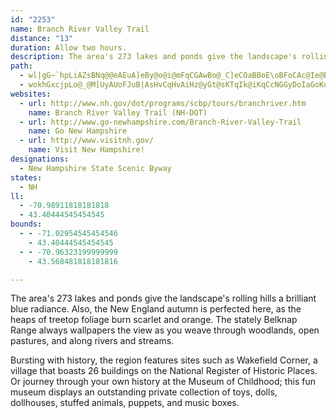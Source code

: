 ```yaml
---
id: "2253"
name: Branch River Valley Trail
distance: "13"
duration: Allow two hours.
description: The area's 273 lakes and ponds give the landscape's rolling hills a brilliant blue radiance. Also, the New England autumn is perfected here, as the heaps of treetop foliage burn scarlet and orange.
path:
  - wl|gG~`hpLiAZsBNq@@eAEuA]eBy@o@i@mFqCGAwBo@_C]eCOaBBoE\oBFoCAc@Ie@B{K}FgAi@}@[cDs@yDm@mCOkA?gDHiBFoBNgGz@yHlAqDz@{Al@aGdEiClA{A`@sG~BcB\q@?oAIgD{AeBaAoA_@mAY}@M_BIgDV_E`@uCLaDBuDQ}ASaA_@sAu@q@u@aAyA{E_I{@iAoAmA{@_@}@MiEBiLt@kCb@qCz@wAr@YRuB|@c@V}An@kAX}AJuEIaBOeBCcAB[JmCb@}AZ]NoKvFgAZ}B`@_CVoGtAkLjE{BpAcBv@kAVmLl@wBP{B^oGvB}CpAkCrAcGlDwDdBkBx@md@~OwElBwF|AcG|BoDrAw@h@cA|@kAnAoAxAoB~BgAbBi@nAwDlMcBrGW~@WdAsAhEgB|EeC|Fo@z@aCbEmIlL}GpLw@jA}IfNaTf]_NdTs@[cAQkD[g@MgDo@k@CoEL{CPeAPkJjAoN`C{@FcBDyFQ_M{A{EKuBByRl@cLJgAJsBFm@?oBWgCk@sB[KIyNwCkCaBg@c@{OoK{@WkBMuPQaAJmAf@MNK@yK|IqCvBeClA}JvE_BXmC^eBJuFPoFDie@P}AEq@Wu@m@kBuCaAy@gAg@qAMoA@yGNyBVq@XwA|@sPtK_G|DmAj@aA\eAGs@KiCgAcAy@kCaDc@Si@Iu@FuARiHtBeAbAoA|@w@^o@FkACcD}@}AOmAAkBF_Eb@
  - wokhGxcjpLo@_@M[UyAUoFJuB|AsHvCqHvAiHz@yGt@sKTqIk@iKqCcNGGyDoIaGoKoC}EiMkWcBiCgEcDgL_FkGeBuOiBeCaBsDuD{GmEiJaGoD}BmC_AaAy@yAuBbAqK
websites:
  - url: http://www.nh.gov/dot/programs/scbp/tours/branchriver.htm
    name: Branch River Valley Trail (NH-DOT)
  - url: http://www.go-newhampshire.com/Branch-River-Valley-Trail
    name: Go New Hampshire
  - url: http://www.visitnh.gov/
    name: Visit New Hampshire!
designations:
  - New Hampshire State Scenic Byway
states:
  - NH
ll:
  - -70.98911818181818
  - 43.40444545454545
bounds:
  - - -71.02954545454546
    - 43.40444545454545
  - - -70.96323199999999
    - 43.568481818181816

---
```


The area's 273 lakes and ponds give the landscape's rolling hills a brilliant blue radiance. Also, the New England autumn is perfected here, as the heaps of treetop foliage burn scarlet and orange. The stately Belknap Range always wallpapers the view as you weave through woodlands, open pastures, and along rivers and streams.

Bursting with history, the region features sites such as Wakefield Corner, a village that boasts 26 buildings on the National Register of Historic Places. Or journey through your own history at the Museum of Childhood; this fun museum displays an outstanding private collection of toys, dolls, dollhouses, stuffed animals, puppets, and music boxes.

